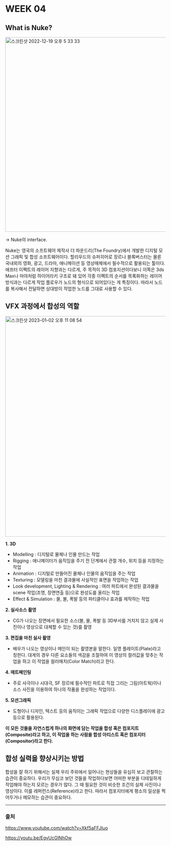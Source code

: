 # WEEK 04
## What is Nuke?
<img width="611" alt="스크린샷 2022-12-19 오후 5 33 33" src="https://user-images.githubusercontent.com/112941366/208382179-5dfe687c-7780-40f1-bd45-dd7cbe1d94c3.png">

-> Nuke의 interface.


Nuke는 영국의 소프트웨어 제작사 더 파운드리(The Foundry)에서 개발한 디지털 모션 그래픽 및 합성 소프트웨어이다. 할리우드의 슈퍼히어로 장르나 블록버스터는 물론 국내외의 영화, 광고, 드라마, 애니메이션 등 영상매체에서 필수적으로 활용되는 툴이다. 애프터 이펙트의 레이어 지향과는 다르게, 주 목적이 3D 컴포지션이다보니 이쪽은 3ds Max나 마야처럼 하이어라키 구조로 돼 있어 각종 이펙트의 순서를 목록화하는 레이어 방식과는 다르게 작업 플로우가 노드의 형식으로 되어있다는 게 특징이다. 따라서 노드를 복사해서 전달하면 상대방이 작업한 노드를 그대로 사용할 수 있다.

## VFX 과정에서 합성의 역할
<img width="692" alt="스크린샷 2023-01-02 오후 11 08 54" src="https://user-images.githubusercontent.com/112941366/210242396-be39787c-5098-440e-9a6b-19af141ce1c6.png">

**1. 3D**
  - Modelling : 디지털로 물체나 인물 만드는 작업
  - Rigging : 애니메이터가 움직임을 주기 전 단계에서 관절 개수, 위치 등을 지정하는 작업
  - Animation : 디지털로 만들어진 물체나 인물의 움직임을 주는 작업
  - Texturing : 모델링을 마친 결과물에 사실적인 표면을 작업하는 작업
  - Look development, Lighting & Rendering : 여러 파트에서 완성된 결과물을 scene 작업(조명, 장면연출 등)으로 완성도를 올리는 작업
  - Effect & Simulation : 물, 불, 폭발 등의 파티클이나 효과를 제작하는 작업
  
  
**2. 실사소스 촬영**
  - CG가 나오는 장면에서 필요한 소스(불, 물, 폭발 등 3D부서를 거치지 않고 실제 사진이나 영상으로 대체할 수 있는 것)를 촬영


**3. 편집을 마친 실사 촬영**
  - 배우가 나오는 영상이나 메인이 되는 촬영본을 말한다. 일명 플레이트(Plate)라고 칭한다. 대게의 경우 다른 요소들의 색감을 조절하여 이 영상의 컬러값을 맞추는 작업을 하고 이 작업을 컬러매치(Color Match)라고 한다.


**4. 매트페인팅**
  - 주로 사극이나 시대극, SF 장르에 필수적인 파트로 직접 그리는 그림(아트웍)이나 소스 사진을 이용하여 하나의 작품을 완성하는 작업이다.


**5. 모션그래픽**
  - 도형이나 디자인, 텍스트 등의 움직이는 그래픽 작업으로 다양한 디스플레이에 광고 등으로 활용된다.

**이 모든 것들을 자연스럽게 하나의 화면에 담는 작업을 합성 혹은 컴포지트(Composite)라고 하고,
이 작업을 하는 사람을 합성 아티스트 혹은 컴포지터(Compositor)라고 한다.**

## 합성 실력을 향상시키는 방법

합성을 잘 하기 위해서는 실제 우리 주위에서 일어나는 현상들을 유심히 보고 관찰하는 습관이 중요하다.
우리가 무심코 보던 것들을 작업하다보면 어떠한 부분을 디테일하게 작업해야 하는지 모르는 경우가 많다.
그 때 필요한 것이 비슷한 조건의 실제 사진이나 영상이다. 이를 레퍼런스(Reference)라고 한다.
따라서 컴포지터에게 평소의 일상을 찍어두거나 메모하는 습관이 중요하다.

---

### 출처

https://www.youtube.com/watch?v=Xkf5aFFJIuo

https://youtu.be/EgvUcGlNhOw




